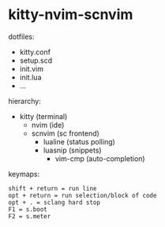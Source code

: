 # kitty-nvim-scnvim

dotfiles:

- kitty.conf
- setup.scd
- init.vim
- init.lua
- ...

hierarchy:

- kitty (terminal)
	- nvim (ide)
	- scnvim (sc frontend)
		- lualine (status polling)
		- luasnip (snippets)
			- vim-cmp (auto-completion)

keymaps: 

	shift + return = run line 
	opt + return = run selection/block of code 
	opt + . = sclang hard stop 
	F1 = s.boot
	F2 = s.meter
